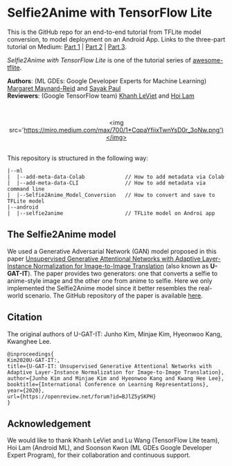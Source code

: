 # Selfie2Anime with TensorFlow Lite

This is the GitHub repo for an end-to-end tutorial from TFLite model conversion, to model deployment on an Android App. Links to the three-part tutorial on Medium: [Part 1](https://medium.com/@margaretmz/selfie2anime-with-tflite-part-1-overview-f97500800ffe) | [Part 2](https://medium.com/@margaretmz/selfie2anime-with-tflite-part-2-tflite-model-84002cf521dc) | [Part 3](https://medium.com/@margaretmz/selfie2anime-with-tflite-part-3-android-app-e47f8a2c92b2). 

*Selfie2Anime with TensorFlow Lite* is one of the tutorial series of [awesome-tflite](https://github.com/margaretmz/awesome-tflite).

**Authors**: (ML GDEs: Google Developer Experts for Machine Learning)  [Margaret Maynard-Reid](https://twitter.com/margaretmz) and [Sayak Paul](https://twitter.com/RisingSayak)   
**Reviewers**: (Google TensorFlow team) [Khanh LeViet](https://twitter.com/khanhlvg) and [Hoi Lam](https://twitter.com/hoitab) 

<br><div align="center"><img src='https://miro.medium.com/max/700/1*CqpaYfiixTwnYsD0r_3oNw.png')</img></div><br>

This repository is structured in the following way:

```
|--ml  
|  |--add-meta-data-Colab             // How to add metadata via Colab  
|  |--add-meta-data-CLI               // How to add metadata via command line  
|  |--Selfie2Anime_Model_Conversion   // How to convert and save to TFLite model  
|--android  
|  |--selfie2anime                    // TFLite model on Androi app  
```

## The Selfie2Anime model
We used a Generative Adversarial Network (GAN) model proposed in this paper [Unsupervised Generative Attentional Networks with Adaptive Layer-Instance Normalization for Image-to-Image Translation](https://arxiv.org/abs/1907.10830) (also known as **U-GAT-IT**). The paper provides two generators: one that converts a selfie to anime-style image and the other one from anime to selfie. Here we only implemented the Selfie2Anime model since it better resembles the real-world scenario. The GitHub repository of the paper is available [here](https://github.com/taki0112/UGATIT). 

## Citation
The original authors of U-GAT-IT: Junho Kim, Minjae Kim, Hyeonwoo Kang, Kwanghee Lee.

```
@inproceedings{
Kim2020U-GAT-IT:,
title={U-GAT-IT: Unsupervised Generative Attentional Networks with Adaptive Layer-Instance Normalization for Image-to-Image Translation},
author={Junho Kim and Minjae Kim and Hyeonwoo Kang and Kwang Hee Lee},
booktitle={International Conference on Learning Representations},
year={2020},
url={https://openreview.net/forum?id=BJlZ5ySKPH}
} 
```
## Acknowledgement
We would like to thank Khanh LeViet and Lu Wang (TensorFlow Lite team), Hoi Lam (Android ML), and Soonson Kwon (ML GDEs Google Developer Expert Program), for their collaboration and continuous support.
